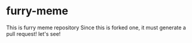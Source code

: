 # furry-meme
This is furry meme repository
Since this is forked one, it must generate a pull request! let's see!
